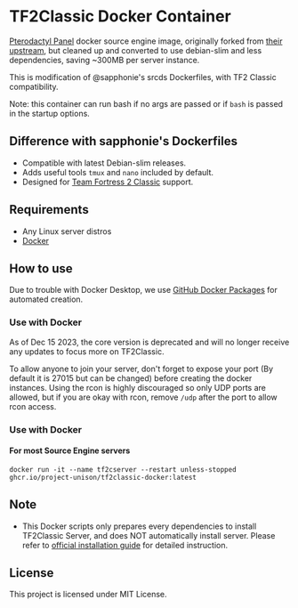 # TF2Classic Docker Container
[Pterodactyl Panel](https://pterodactyl.io/) docker source engine image, originally forked from [their upstream](https://github.com/parkervcp/images/tree/ubuntu/source), but cleaned up and converted to use debian-slim and less dependencies, saving ~300MB per server instance.

This is modification of @sapphonie's srcds Dockerfiles, with TF2 Classic compatibility.

Note: this container can run bash if no args are passed or if `bash` is passed in the startup options.

## Difference with sapphonie's Dockerfiles
* Compatible with latest Debian-slim releases.
* Adds useful tools `tmux` and `nano` included by default.
* Designed for [Team Fortress 2 Classic](https://tf2classic.com) support.

## Requirements
* Any Linux server distros
* [Docker](https://www.docker.com/)

## How to use
Due to trouble with Docker Desktop, we use [GitHub Docker Packages](https://github.com/features/packages) for automated creation.

### Use with Docker
As of Dec 15 2023, the core version is deprecated and will no longer receive any updates to focus more on TF2Classic.

To allow anyone to join your server, don't forget to expose your port (By default it is 27015 but can be changed) before creating the docker instances. Using the rcon is highly discouraged so only UDP ports are allowed, but if you are okay with rcon, remove `/udp` after the port to allow rcon access.

### Use with Docker
#### For most Source Engine servers
```
docker run -it --name tf2cserver --restart unless-stopped ghcr.io/project-unison/tf2classic-docker:latest
```

## Note
* This Docker scripts only prepares every dependencies to install TF2Classic Server, and does NOT automatically install server. Please refer to [official installation guide](https://wiki.tf2classic.com/wiki/Dedicated_Linux_server) for detailed instruction.

## License
This project is licensed under MIT License.